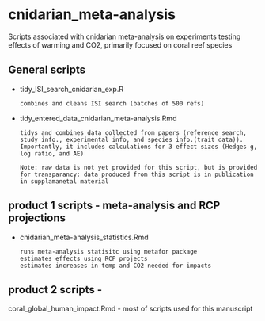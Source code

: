 # cnidarian_meta-analysis
Scripts associated with cnidarian meta-analysis on experiments testing effects of warming and CO2, primarily focused on coral reef species

## General scripts
- tidy_ISI_search_cnidarian_exp.R

      combines and cleans ISI search (batches of 500 refs)
  
- tidy_entered_data_cnidarian_meta-analysis.Rmd

      tidys and combines data collected from papers (reference search, study info., experimental info, and species info.(trait data)).
      Importantly, it includes calculations for 3 effect sizes (Hedges g, log ratio, and AE)
      
      Note: raw data is not yet provided for this script, but is provided for transparancy: data produced from this script is in publication in supplamanetal material

## product 1 scripts - meta-analysis and RCP projections

- cnidarian_meta-analysis_statistics.Rmd

      runs meta-analysis statisitc using metafor package 
      estimates effects using RCP projects
      estimates increases in temp and CO2 needed for impacts

## product 2 scripts - 

coral_global_human_impact.Rmd - most of scripts used for this manuscript